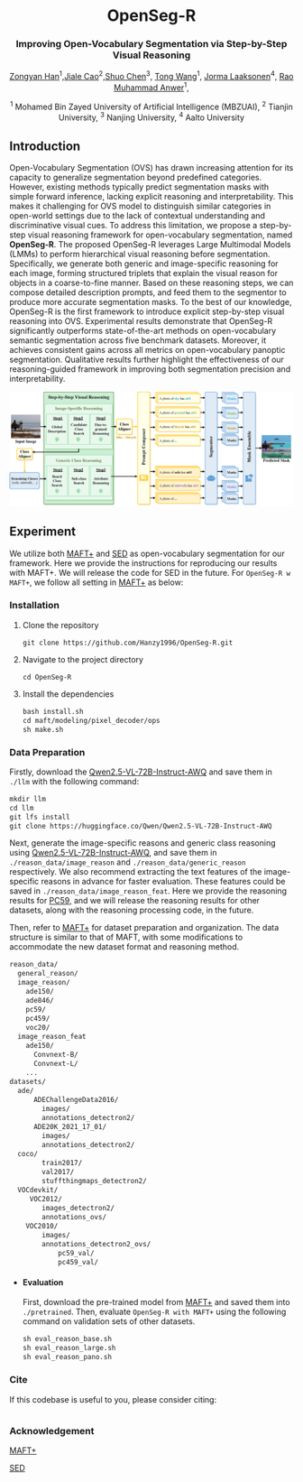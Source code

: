 # 

<div align="center">
<h1> OpenSeg-R </h1>
<h3>Improving Open-Vocabulary
Segmentation via Step-by-Step Visual Reasoning</h3>



[Zongyan Han](https://github.com/Hanzy1996)<sup>1</sup>,[Jiale Cao](https://jialecao001.github.io)<sup>2</sup>,[Shuo Chen](https://shuochenya.github.io)<sup>3</sup>, [Tong Wang](https://wangtong627.github.io)<sup>1</sup>, [Jorma Laaksonen](https://www.aalto.fi/en/people/jorma-laaksonen)<sup>4</sup>, [Rao Muhammad Anwer](https://scholar.google.fi/citations?user=_KlvMVoAAAAJ&hl=en)<sup>1</sup>,

<sup>1</sup> Mohamed Bin Zayed University of Artificial Intelligence (MBZUAI), <sup>2</sup> Tianjin University, <sup>3</sup> Nanjing University, <sup>4</sup> Aalto University

</div>

## Introduction
Open-Vocabulary Segmentation (OVS) has drawn increasing attention for its capacity to generalize segmentation beyond predefined categories. However, existing methods typically predict segmentation masks with simple forward inference, lacking explicit reasoning and interpretability.  This makes it challenging for OVS model to distinguish similar categories in open-world settings due to the lack of contextual understanding and discriminative visual cues. To address this limitation, we propose a step-by-step visual reasoning framework for open-vocabulary segmentation, named **OpenSeg-R**. The proposed OpenSeg-R leverages Large Multimodal Models (LMMs) to perform hierarchical visual reasoning before segmentation.  Specifically, we generate both generic and image-specific reasoning for each image, forming structured triplets that explain the visual reason for objects in a coarse-to-fine manner. Based on these reasoning steps, we can compose detailed description prompts, and feed them to the segmentor to produce more accurate segmentation masks. To the best of our knowledge, OpenSeg-R is the first framework to introduce explicit step-by-step visual reasoning into OVS. Experimental results demonstrate that OpenSeg-R significantly outperforms state-of-the-art methods on open-vocabulary semantic segmentation across five benchmark datasets. Moreover, it achieves consistent gains across all metrics on open-vocabulary panoptic segmentation. Qualitative results further highlight the effectiveness of our reasoning-guided framework in improving both segmentation precision and interpretability.

![](figures/framework.png)



## Experiment
We utilize both [MAFT+](https://github.com/jiaosiyu1999/MAFT-Plus) and [SED](https://github.com/xb534/SED) as open-vocabulary segmentation for our framework.
Here we provide the instructions for reproducing our results with MAFT+. We will release the code for SED in the future.
For ```OpenSeg-R w MAFT+```, we follow all setting in [MAFT+](https://github.com/jiaosiyu1999/MAFT-Plus) as below:
### Installation
1. Clone the repository
    ```
    git clone https://github.com/Hanzy1996/OpenSeg-R.git
    ```
2. Navigate to the project directory
    ```
    cd OpenSeg-R
    ```
3. Install the dependencies
    ```
    bash install.sh
    cd maft/modeling/pixel_decoder/ops
    sh make.sh
    ```

<span id="2"></span>

### Data Preparation
Firstly, download the [Qwen2.5-VL-72B-Instruct-AWQ](https://huggingface.co/Qwen/Qwen2.5-VL-72B-Instruct-AWQ) and save them in ```./llm``` with the following command:
```
mkdir llm
cd llm
git lfs install
git clone https://huggingface.co/Qwen/Qwen2.5-VL-72B-Instruct-AWQ
```
Next, generate the image-specific reasons and generic class reasoning using [Qwen2.5-VL-72B-Instruct-AWQ](https://huggingface.co/Qwen/Qwen2.5-VL-72B-Instruct-AWQ), and save them in ```./reason_data/image_reason``` and ```./reason_data/generic_reason``` respectively. We also recommend extracting the text features of the image-specific reasons in advance for faster evaluation. These features could be saved in ```./reason_data/image_reason_feat```. Here we provide the reasoning results for [PC59](to_be_updated), and we will release the reasoning results for other datasets, along with the reasoning processing code, in the future.

Then, refer to [MAFT+](https://github.com/jiaosiyu1999/MAFT-Plus) for dataset preparation and organization. The data structure is similar to that of MAFT, with some modifications to accommodate the new dataset format and reasoning method.

```
reason_data/
  general_reason/
  image_reason/
    ade150/
    ade846/
    pc59/
    pc459/
    voc20/
  image_reason_feat
    ade150/
      Convnext-B/
      Convnext-L/
    ...
datasets/
  ade/
      ADEChallengeData2016/
        images/
        annotations_detectron2/
      ADE20K_2021_17_01/
        images/
        annotations_detectron2/
  coco/
        train2017/
        val2017/
        stuffthingmaps_detectron2/
  VOCdevkit/
     VOC2012/
        images_detectron2/
        annotations_ovs/      
    VOC2010/
        images/
        annotations_detectron2_ovs/
            pc59_val/
            pc459_val/      
```
<span id="3"></span>

- #### Evaluation
  <span id="4"></span>
  First, download the pre-trained model from [MAFT+](https://github.com/jiaosiyu1999/MAFT-Plus) and saved them into ```./pretrained```.
  Then, evaluate ```OpenSeg-R with MAFT+``` using the following command on validation sets of other datasets.
  ```
  sh eval_reason_base.sh
  sh eval_reason_large.sh
  sh eval_reason_pano.sh
  ```
<span id="5"></span>
### Cite 

If this codebase is useful to you, please consider citing:
```
```
### Acknowledgement
[MAFT+](https://github.com/jiaosiyu1999/MAFT-Plus)

[SED](https://github.com/xb534/SED)